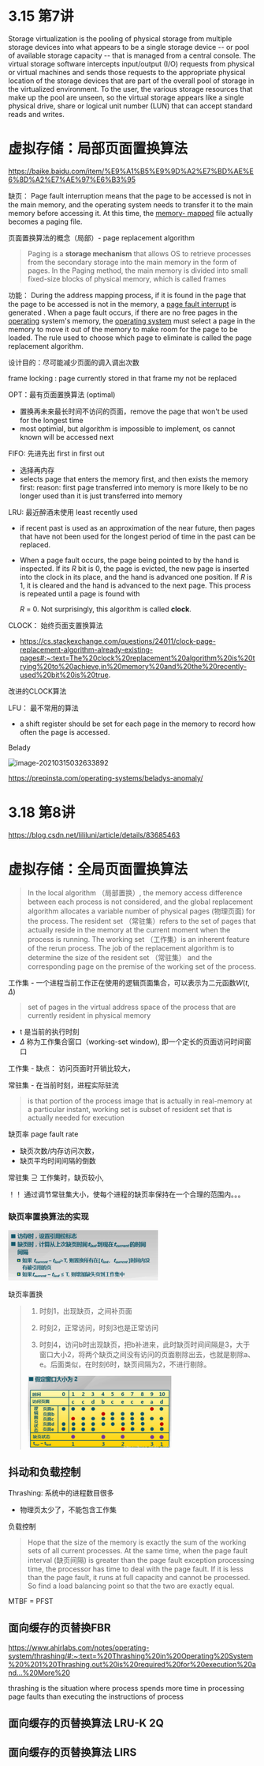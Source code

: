 # 3.15 第7讲 

Storage virtualization is the pooling of physical storage from multiple storage devices into what appears to be a single storage device -- or pool of available storage capacity -- that is managed from a central console. The virtual storage software intercepts input/output (I/O) requests from physical or virtual machines and sends those requests to the appropriate physical location of the storage devices that are part of the overall pool of storage in the virtualized environment. To the user, the various storage resources that make up the pool are unseen, so the virtual storage appears like a single physical drive, share or logical unit number (LUN) that can accept standard reads and writes.

# 虚拟存储：局部页面置换算法

https://baike.baidu.com/item/%E9%A1%B5%E9%9D%A2%E7%BD%AE%E6%8D%A2%E7%AE%97%E6%B3%95

缺页： Page fault interruption means that the page to be accessed is not in the main memory, and the operating system needs to transfer it to the main memory before accessing it. At this time, the [memory- ](https://baike.baidu.com/item/内存/103614)[mapped](https://baike.baidu.com/item/映射/20402620) file actually becomes a paging file.

页面置换算法的概念（局部）- page replacement algorithm 

> Paging is a **storage mechanism** that allows OS to retrieve processes from the secondary storage into the main memory in the form of pages. In the Paging method, the main memory is divided into small fixed-size blocks of physical memory, which is called frames

功能： During the address mapping process, if it is found in the page that the page to be accessed is not in the memory, a [page fault interrupt](https://baike.baidu.com/item/缺页中断/5029040) is generated . When a page fault occurs, if there are no free pages in the [operating](https://baike.baidu.com/item/操作系统/192) system's memory, the [operating system](https://baike.baidu.com/item/操作系统/192) must select a page in the memory to move it out of the memory to make room for the page to be loaded. The rule used to choose which page to eliminate is called the page replacement algorithm.

设计目的：尽可能减少页面的调入调出次数

frame locking : page currently stored in that frame my not be replaced



OPT：最有页面置换算法 (optimal)

- 置换再未来最长时间不访问的页面，remove the page that won't be used for the longest time
- most optimial, but algorithm is impossible to implement, os cannot known will be accessed next

FIFO: 先进先出 first in first out

- 选择再内存
- selects page that enters the memory first, and then exists the memory first: reason: first page transferred into memory is more likely to be no longer used than it is just transferred into memory

LRU: 最近醉酒未使用 least recently used

- if recent past is used as an approximation of the near future, then pages that have not been used for the longest period of time in the past can be replaced.

- When a page fault occurs, the page being pointed to by the hand is inspected. If its *R* bit is 0, the page is evicted, the new page is inserted into the clock in its place, and the hand is advanced one position. If *R* is 1, it is cleared and the hand is advanced to the next page. This process is repeated until a page is found with

  *R* = 0. Not surprisingly, this algorithm is called **clock**. 

CLOCK： 始终页面支置换算法

- https://cs.stackexchange.com/questions/24011/clock-page-replacement-algorithm-already-existing-pages#:~:text=The%20clock%20replacement%20algorithm%20is%20trying%20to%20achieve,in%20memory%20and%20the%20recently-used%20bit%20is%20true.

改进的CLOCK算法

LFU： 最不常用的算法

- a shift register should be set for each page in the memory to record how often the page is accessed.

Belady

![image-20210315032633892](C:\Users\ligeo\Desktop\Y3S2\操作系统\notes\week4.assets\image-20210315032633892.png)

https://prepinsta.com/operating-systems/beladys-anomaly/

# 3.18 第8讲

https://blog.csdn.net/lililuni/article/details/83685463

# 虚拟存储：全局页面置换算法

> In the local algorithm （局部置换）, the memory access difference between each process is not considered, and the global replacement algorithm allocates a variable number of physical pages (物理页面) for the process. The resident set （常驻集）refers to the set of pages that actually reside in the memory at the current moment when the process is running. The working set （工作集）is an inherent feature of the rerun process. The job of the replacement algorithm is to determine the size of the resident set （常驻集） and the corresponding page on the premise of the working set of the process.

工作集 - 一个进程当前工作正在使用的逻辑页面集合，可以表示为二元函数$W(t,\Delta)$

>  set of pages in the virtual address space of the process that are currently resident in physical memory

- t 是当前的执行时刻
- $\Delta$ 称为工作集合窗口（working-set window), 即一个定长的页面访问时间窗口

工作集 - 缺点： 访问页面时开销比较大，

常驻集 - 在当前时刻，进程实际驻流

> is that portion of the process image that is actually in real-memory at a particular instant, working set is subset of resident set that is actually needed for execution

缺页率 page fault rate

- 缺页次数/内存访问次数， 
- 缺页平均时间间隔的倒数

常驻集 $\supseteq$ 工作集时，缺页较小,

！！ 通过调节常驻集大小，使每个进程的缺页率保持在一个合理的范围内。。。

### 缺页率置换算法的实现

<img src="week4.assets/image-20210318084832320-1618156665201.png" alt="image-20210318084832320" style="zoom:50%;" />

缺页率置换

>1. 时刻1，出现缺页，之间补页面
>
>2. 时刻2，正常访问，时刻3也是正常访问
>
>3. 时刻4，访问b时出现缺页，把b补进来，此时缺页时间间隔是3，大于窗口大小2，将两个缺页之间没有访问的页面剔除出去，也就是剔除a、e。后面类似，在时刻6时，缺页间隔为2，不进行剔除。
>
>   <img src="week4.assets/image-20210318084958389-1618156669577.png" alt="image-20210318084958389" style="zoom:50%;" />

## 抖动和负载控制

Thrashing: 系统中的进程数目很多

- 物理页太少了，不能包含工作集

负载控制

> Hope that the size of the memory is exactly the sum of the working sets of all current processes. At the same time, when the page fault interval (缺页间隔) is greater than the page fault exception processing time, the processor has time to deal with the page fault. If it is less than the page fault, it runs at full capacity and cannot be processed. So find a load balancing point so that the two are exactly equal.

MTBF = PFST

## 面向缓存的页替换FBR

https://www.ahirlabs.com/notes/operating-system/thrashing/#:~:text=%20Thrashing%20in%20Operating%20System%20%201%20Thrashing,out%20is%20required%20for%20execution%20and...%20More%20

thrashing is the situation where process spends more time in processing page faults than executing the instructions of process

## 面向缓存的页替换算法 LRU-K 2Q

## 面向缓存的页替换算法 LIRS

